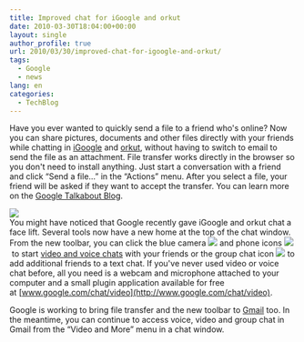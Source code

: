```yaml
---
title: Improved chat for iGoogle and orkut
date: 2010-03-30T18:04:00+00:00
layout: single
author_profile: true
url: 2010/03/30/improved-chat-for-igoogle-and-orkut/
tags:
  - Google
  - news
lang: en
categories: 
  - TechBlog
---
```

Have you ever wanted to quickly send a file to a friend who's online? Now you can share pictures, documents and other files directly with your friends while chatting in [iGoogle](http://www.google.com/ig) and [orkut](http://www.orkut.com/), without having to switch to email to send the file as an attachment. File transfer works directly in the browser so you don't need to install anything. Just start a conversation with a friend and click “Send a file…” in the “Actions” menu. After you select a file, your friend will be asked if they want to accept the transfer. You can learn more on the [Google Talkabout Blog](http://googletalk.blogspot.com/2010/03/file-transfer-in-igoogle-and-orkut-chat.html).

[![](http://imgur.com/lm2EY.png)](http://imgur.com/lm2EY.png)  
You might have noticed that Google recently gave iGoogle and orkut chat a face lift. Several tools now have a new home at the top of the chat window. From the new toolbar, you can click the blue camera [![](http://imgur.com/U8qdE.gif)](http://imgur.com/U8qdE.gif) and phone icons [![](http://imgur.com/BXw76.png)](http://imgur.com/BXw76.png) to start [video and voice chats](http://googletalk.blogspot.com/2009/08/video-chat-from-igoogle.html) with your friends or the group chat icon [![](http://imgur.com/uht93.gif)](http://imgur.com/uht93.gif) to add additional friends to a text chat. If you've never used video or voice chat before, all you need is a webcam and microphone attached to your computer and a small plugin application available for free at [www.google.com/chat/video](http://www.google.com/chat/video).

Google is working to bring file transfer and the new toolbar to [Gmail](http://mail.google.com/) too. In the meantime, you can continue to access voice, video and group chat in Gmail from the “Video and More” menu in a chat window.

